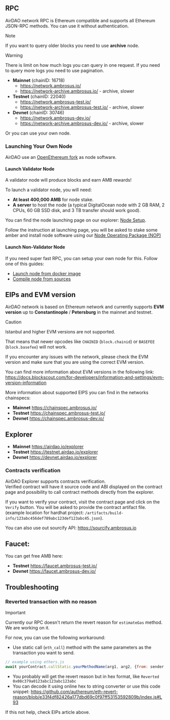 ## RPC

AirDAO network RPC is Ethereum compatible and supports all Ethereum JSON-RPC methods. You can use it without authentication.  

> [!NOTE]
> If you want to query older blocks you need to use **archive** node.

> [!WARNING]
> There is limit on how much logs you can query in one request. If you need to query more logs you need to use pagination.

- **Mainnet** (chainID: 16718)
  - https://network.ambrosus.io/
  - https://network-archive.ambrosus.io/ - archive, slower
- **Testnet** (chainID: 22040)
  - https://network.ambrosus-test.io/
  - https://network-archive.ambrosus-test.io/  - archive, slower
- **Devnet** (chainID: 30746)
  - https://network.ambrosus-dev.io/
  - https://network-archive.ambrosus-dev.io/  - archive, slower

Or you can use your own node.




### Launching Your Own Node
AirDAO use an [OpenEthereum fork](https://github.com/ambrosus/openethereum) as node software. 

#### Launch Validator Node
A validator node will produce blocks and earn AMB rewards!

To launch a validator node, you will need:
- **At least 400,000 AMB** for node stake.
- **A server** to host the node (a typical DigitalOcean node with 2 GB RAM, 2 CPUs, 60 GB SSD disk, and 3 TB transfer should work good).

You can find the node launching page on our explorer: [Node Setup](https://airdao.io/explorer/node-setup/).

Follow the instruction at launching page, you will be asked to stake some amber and install node software using our [Node Operating Package (NOP)](https://github.com/ambrosus/airdao-nop)

#### Launch Non-Validator Node
If you need super fast RPC, you can setup your own node for this.
Follow one of this guides:
- [Launch node from docker image](https://github.com/ambrosus/openethereum/blob/main/docs/AirDAO_OpenEthereum_Setup_Guide.md)
- [Compile node from sources](https://github.com/ambrosus/openethereum/blob/main/docs/AirDAO_OpenEthereum_binary_setup_guide.md)




## EIPs and EVM version

AirDAO network is based on Ethereum network and currently supports **EVM version** up to **Constantinople** / **Petersburg** in the mainnet and testnet.

> [!CAUTION]
> Istanbul and higher EVM versions are not supported.

That means that newer opcodes like `CHAINID` (`block.chainid`) or `BASEFEE` (`block.basefee`) will not work.

If you encounter any issues with the network, please check the EVM version and make sure that you are using the correct EVM version.

You can find more information about EVM versions in the following link:
https://docs.blockscout.com/for-developers/information-and-settings/evm-version-information


More information about supported EIPS you can find in the networks chainspecs:
-  **Mainnet** https://chainspec.ambrosus.io/
-  **Testnet** https://chainspec.ambrosus-test.io/
-  **Devnet** https://chainspec.ambrosus-dev.io/






## Explorer
- **Mainnet** https://airdao.io/explorer
- **Testnet** https://testnet.airdao.io/explorer
- **Devnet** https://devnet.airdao.io/explorer

### Contracts verification
AirDAO Explorer supports contracts verification.  
Verified contract will have it source code and ABI displayed on the contract page and possibility to call contract methods directly from the explorer.

If you want to verify your contract, visit the contract page and click on the `Verify` button. 
You will be asked to provide the contract artifact file.  
(example location for hardhat project: `/artifacts/build-info/123abc456def789abc123def123abc45.json`).


You can also use out sourcify API: https://sourcify.ambrosus.io




## Faucet:
You can get free AMB here:
-  **Testnet** https://faucet.ambrosus-test.io/
-  **Devnet** https://faucet.ambrosus-dev.io/




## Troubleshooting


### Reverted transaction with no reason

> [!IMPORTANT]  
> Currently our RPC doesn't return the revert reason for `estimateGas` method. We are working on it.

For now, you can use the following workaround:
- Use static call (`eth_call`) method with the same parameters as the transaction you want to send.
```javascript
// example using ethers.js
await yourContract.callStatic.yourMethodName(arg1, arg2, {from: sender, gasLimit: 0x1337, blockTag: 'latest'})
```
- You probably will get the revert reason but in hex format, like `Reverted 0x08c379a0123abc123abc123abc`
- You can decode it using online hex to string converter or use this code snippet: https://github.com/authereum/eth-revert-reason/blob/e33f4df82426a177dbd69c0f97ff53153592809b/index.js#L93



If this not help, check EIPs article above.



